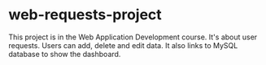 # web-requests-project

This project is in the Web Application Development course. It's about user requests.
Users can add, delete and edit data. It also links to MySQL database to show the dashboard.